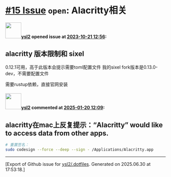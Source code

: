# [\#15 Issue](https://github.com/ysl2/.dotfiles/issues/15) `open`: Alacritty相关

#### <img src="https://avatars.githubusercontent.com/u/39717545?u=3a56d7b47e1688f70c83e440ba0835f8d24c43e3&v=4" width="50">[ysl2](https://github.com/ysl2) opened issue at [2023-10-21 12:56](https://github.com/ysl2/.dotfiles/issues/15):

## alacritty 版本限制和 sixel

0.12.1可用，高于此版本会提示需要toml配置文件
我的sixel fork版本是0.13.0-dev，不需要配置文件

需要rustup依赖，直接官网安装

#### <img src="https://avatars.githubusercontent.com/u/39717545?u=3a56d7b47e1688f70c83e440ba0835f8d24c43e3&v=4" width="50">[ysl2](https://github.com/ysl2) commented at [2025-01-20 12:09](https://github.com/ysl2/.dotfiles/issues/15#issuecomment-2602255456):

## alacritty在mac上反复提示：“Alacritty” would like to access data from other apps.

```bash
# 重置签名：
sudo codesign --force --deep --sign - /Applications/Alacritty.app
```


-------------------------------------------------------------------------------



[Export of Github issue for [ysl2/.dotfiles](https://github.com/ysl2/.dotfiles). Generated on 2025.06.30 at 17:53:18.]
